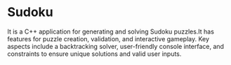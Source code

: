 # Sudoku
It is a C++ application for generating and solving Sudoku puzzles.It has features for puzzle creation, validation, and interactive gameplay. Key aspects include a backtracking solver, user-friendly console interface, and constraints to ensure unique solutions and valid user inputs.
